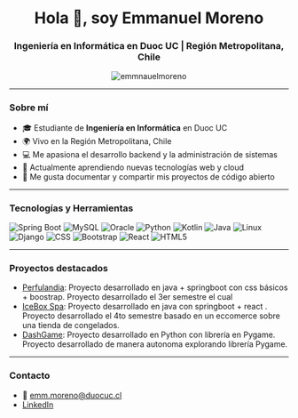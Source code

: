 <h1 align="center">Hola 👋, soy Emmanuel Moreno</h1>
<h3 align="center">Ingeniería en Informática en Duoc UC | Región Metropolitana, Chile</h3>

<p align="center">
  <img src="https://komarev.com/ghpvc/?username=emmnauelmoreno&label=Profile%20views&color=0e75b6&style=flat" alt="emmnauelmoreno" />
</p>

---

### Sobre mí

- 🎓 Estudiante de **Ingeniería en Informática** en Duoc UC
- 🌍 Vivo en la Región Metropolitana, Chile
- 💻 Me apasiona el desarrollo backend y la administración de sistemas
- 🚀 Actualmente aprendiendo nuevas tecnologías web y cloud
- 📝 Me gusta documentar y compartir mis proyectos de código abierto

---

### Tecnologías y Herramientas

![Spring Boot](https://img.shields.io/badge/-SpringBoot-6DB33F?style=flat-square&logo=Spring-Boot&logoColor=white)
![MySQL](https://img.shields.io/badge/-MySQL-4479A1?style=flat-square&logo=mysql&logoColor=white)
![Oracle](https://img.shields.io/badge/-Oracle-F80000?style=flat-square&logo=oracle&logoColor=white)
![Python](https://img.shields.io/badge/-Python-3776AB?style=flat-square&logo=python&logoColor=white)
![Kotlin](https://img.shields.io/badge/-Kotlin-0095D5?style=flat-square&logo=kotlin&logoColor=white)
![Java](https://img.shields.io/badge/-Java-007396?style=flat-square&logo=java&logoColor=white)
![Linux](https://img.shields.io/badge/-Linux-FCC624?style=flat-square&logo=linux&logoColor=black)
![Django](https://img.shields.io/badge/-Django-092E20?style=flat-square&logo=django&logoColor=white)
![CSS](https://img.shields.io/badge/-CSS3-1572B6?style=flat-square&logo=css3)
![Bootstrap](https://img.shields.io/badge/-Bootstrap-7952B3?style=flat-square&logo=bootstrap)
![React](https://img.shields.io/badge/-React-61DAFB?style=flat-square&logo=react&logoColor=black)
![HTML5](https://img.shields.io/badge/-HTML5-E34F26?style=flat-square&logo=html5&logoColor=white)

---

### Proyectos destacados

- [Perfulandia](https://github.com/Emmvnu3l/Per): Proyecto desarrollado en java + springboot con css básicos + boostrap. Proyecto desarrollado el 3er semestre el cual 
- [IceBox Spa]():  Proyecto desarrollado en java con springboot + react . Proyecto desarrollado el 4to semestre basado en un eccomerce sobre una tienda de congelados. 
- [DashGame]():  Proyecto desarrollado en Python con librería en Pygame. Proyecto desarrollado de manera autonoma explorando librería Pygame.
---

### Contacto

- 📧 emm.moreno@duocuc.cl
- [LinkedIn](https://www.linkedin.com/in/3mmvnu3l/)
